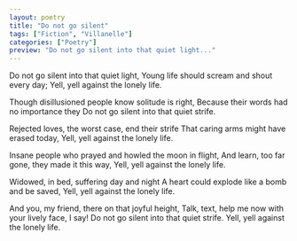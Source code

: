 ```yaml
---
layout: poetry
title: "Do not go silent"
tags: ["Fiction", "Villanelle"]
categories: ["Poetry"]
preview: "Do not go silent into that quiet light..."
---
```

Do not go silent into that quiet light,
Young life should scream and shout every day;
Yell, yell against the lonely life.
 
Though disillusioned people know solitude is right,
Because their words had no importance they
Do not go silent into that quiet strife.
 
Rejected loves, the worst case, end their strife
That caring arms might have erased today,
Yell, yell against the lonely life.
 
Insane people who prayed and howled the moon in flight,
And learn, too far gone, they made it this way,
Yell, yell against the lonely life.
 
Widowed, in bed, suffering day and night
A heart could explode like a bomb and be saved,
Yell, yell against the lonely life.
 
And you, my friend, there on that joyful height,
Talk, text, help me now with your lively face, I say!
Do not go silent into that quiet strife.
Yell, yell against the lonely life.
